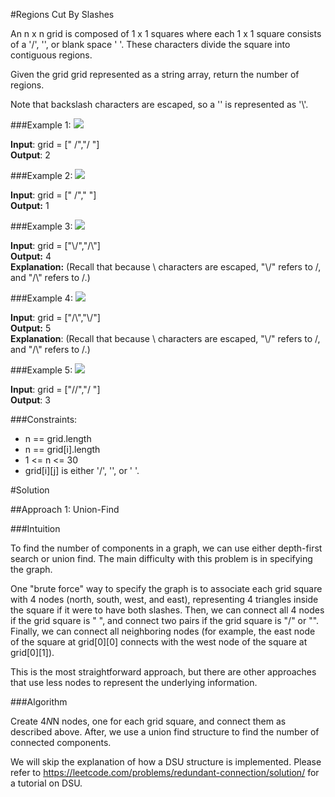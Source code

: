 #Regions Cut By Slashes

An n x n grid is composed of 1 x 1 squares where each 1 x 1 square consists of a '/', '\', or blank space ' '. These
characters divide the square into contiguous regions.

Given the grid grid represented as a string array, return the number of regions.

Note that backslash characters are escaped, so a '\' is represented as '\\'.

###Example 1:
![](https://assets.leetcode.com/uploads/2018/12/15/1.png)

**Input**: grid = [" /","/ "]  
**Output**: 2

###Example 2:
![](https://assets.leetcode.com/uploads/2018/12/15/2.png)

**Input**: grid = [" /","  "]  
**Output:** 1

###Example 3:
![](https://assets.leetcode.com/uploads/2018/12/15/3.png)

**Input**: grid = ["\\/","/\\"]  
**Output:** 4  
**Explanation:** (Recall that because \ characters are escaped, "\\/" refers to \/, and "/\\" refers to /\.)

###Example 4:
![](https://assets.leetcode.com/uploads/2018/12/15/4.png)

**Input**: grid = ["/\\","\\/"]  
**Output:** 5  
**Explanation**: (Recall that because \ characters are escaped, "\\/" refers to \/, and "/\\" refers to /\.)

###Example 5:
![](https://assets.leetcode.com/uploads/2018/12/15/5.png)

**Input**: grid = ["//","/ "]  
**Output**: 3

###Constraints:

* n == grid.length
* n == grid[i].length
* 1 <= n <= 30
* grid[i][j] is either '/', '\', or ' '.

#Solution

##Approach 1: Union-Find

###Intuition

To find the number of components in a graph, we can use either depth-first search or union find. The main difficulty
with this problem is in specifying the graph.

One "brute force" way to specify the graph is to associate each grid square with 4 nodes (north, south, west, and east),
representing 4 triangles inside the square if it were to have both slashes. Then, we can connect all 4 nodes if the grid
square is " ", and connect two pairs if the grid square is "/" or "". Finally, we can connect all neighboring nodes
(for example, the east node of the square at grid[0][0] connects with the west node of the square at grid[0][1]).

This is the most straightforward approach, but there are other approaches that use less nodes to represent the underlying
information.

###Algorithm

Create 4*N*N nodes, one for each grid square, and connect them as described above. After, we use a union find structure
to find the number of connected components.

We will skip the explanation of how a DSU structure is implemented. Please refer to
https://leetcode.com/problems/redundant-connection/solution/ for a tutorial on DSU.